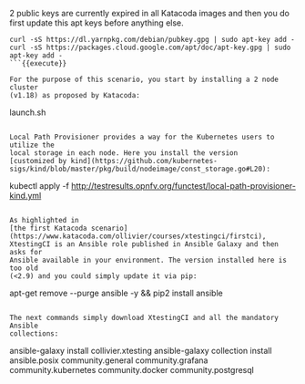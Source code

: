 2 public keys are currently expired in all Katacoda images and then you do first
update this apt keys before anything else.

```
curl -sS https://dl.yarnpkg.com/debian/pubkey.gpg | sudo apt-key add -
curl -sS https://packages.cloud.google.com/apt/doc/apt-key.gpg | sudo apt-key add -
```{{execute}}

For the purpose of this scenario, you start by installing a 2 node cluster
(v1.18) as proposed by Katacoda:

```
launch.sh
```{{execute}}

Local Path Provisioner provides a way for the Kubernetes users to utilize the
local storage in each node. Here you install the version
[customized by kind](https://github.com/kubernetes-sigs/kind/blob/master/pkg/build/nodeimage/const_storage.go#L20):

```
kubectl apply -f http://testresults.opnfv.org/functest/local-path-provisioner-kind.yml
```{{execute}}

As highlighted in
[the first Katacoda scenario](https://www.katacoda.com/ollivier/courses/xtestingci/firstci),
XtestingCI is an Ansible role published in Ansible Galaxy and then asks for
Ansible available in your environment. The version installed here is too old
(<2.9) and you could simply update it via pip:

```
apt-get remove --purge ansible -y && pip2 install ansible
```{{execute}}

The next commands simply download XtestingCI and all the mandatory Ansible
collections:

```
ansible-galaxy install collivier.xtesting
ansible-galaxy collection install ansible.posix community.general community.grafana community.kubernetes community.docker community.postgresql
```{{execute}}
